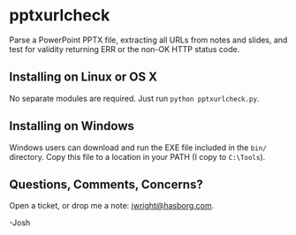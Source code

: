 # pptxurlcheck

Parse a PowerPoint PPTX file, extracting all URLs from notes and slides, and
test for validity returning ERR or the non-OK HTTP status code.

## Installing on Linux or OS X

No separate modules are required. Just run `python pptxurlcheck.py`.

## Installing on Windows

Windows users can download and run the EXE file included in the `bin/`
directory.  Copy this file to a location in your PATH (I copy to `C:\Tools`).

## Questions, Comments, Concerns?

Open a ticket, or drop me a note: jwright@hasborg.com.

-Josh

